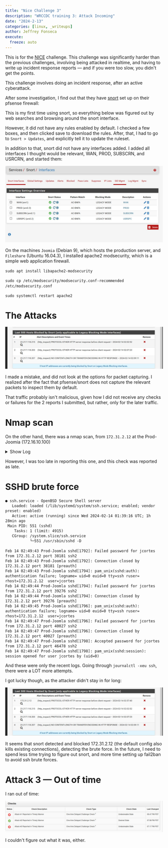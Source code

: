 ```yaml
---
title: "Nice Challenge 3"
description: "WRCCDC training 3: Attack Incoming"
date: "2024-2-13"
categories: [linux, _writeups]
author: Jeffrey Fonseca
execute:
  freeze: auto
---
```


This is for the [NICE](https://nice-challenge.com/) challenge. This challenge was significantly harder than the previous challenges, involving being attacked in realtime, and having to write up incident response reports — and if you were too slow, you didn't get the points. 

This challenge involves doing an incident response, after an active cyberattack.

After some investigation, I find out that they have [snort](https://en.wikipedia.org/wiki/Snort_%28software%29) set up on their pfsense firewall:

This is my first time using snort, so everything below was figured out by web searches and browsing around the snort interface. 

However, it did not have any rules enabled by default. I checked a few boxes, and then clicked save to download the rules. After, that, I had to go to `Snort > Updates`, and explicitly tell it to update the ruleset.


In addition to that, snort did not have any interfaces added. I added all interfaces I thought would be relevant, WAN, PROD, SUBSCRN, and USRCRN, and started them: 

![](images/snortinterfaces.jpeg)



On the machines `Joomia` (Debian 9), which hosts the production server, and `Fileshare` (Ubuntu 16.04.3), I installed apache2 modsecurity, which is a simple web application firewall. 

`sudo apt install libapache2-modsecurity`

`sudo cp /etc/modsecurity/modsecurity.conf-recommended /etc/modsecurity.conf`

`sudo systemctl restart apache2`


# The Attacks

![](images/blocked.jpeg)

I made a mistake, and did not look at the options for packet capturing. I realized after the fact that pfsense/snort does not capture the relevant packets to inspect them by default.

That traffic probably isn't malicious, given how I did not receive any checks or failures for the 2 reports I submitted, but rather, only for the later traffic. 

# Nmap scan

On the other hand, there was a nmap scan, from `172.31.2.12` at the Prod-Joomia (172.16.10.100)

<details><summary>Show Log</summary>

```{.default}
[Wed Feb 14 02:30:07.709171 2024] [:error] [pid 1507] [client 172.31.2.12:34403] [client 172.31.2.12] ModSecurity: Warning. Matched phrase "nmap scripting engine" at REQUEST_HEADERS:User-Agent. [file "/usr/share/modsecurity-crs/rules/REQUEST-913-SCANNER-DETECTION.conf"] [line "59"] [id "913100"] [rev "2"] [msg "Found User-Agent associated with security scanner"] [data "Matched Data: nmap scripting engine found within REQUEST_HEADERS:User-Agent: Mozilla/5.0 (compatible; Nmap Scripting Engine; http://nmap.org/book/nse.html)"] [severity "CRITICAL"] [ver "OWASP_CRS/3.0.0"] [maturity "9"] [accuracy "9"] [tag "application-multi"] [tag "language-multi"] [tag "platform-multi"] [tag "attack-reputation-scanner"] [tag "OWASP_CRS/AUTOMATION/SECURITY_SCANNER"] [tag "WASCTC/WASC-21"] [tag "OWASP_TOP_10/A7"] [tag "PCI/6.5.10"] [hostname "172.31.2.2"] [uri "/"] [unique_id "Zcwlr38AAQEAAAXjvToAAAAA"]
```

</details>

However, I was too late in reporting this one, and this check was reported as late. 


# SSHD brute force

```{.default}
● ssh.service - OpenBSD Secure Shell server
   Loaded: loaded (/lib/systemd/system/ssh.service; enabled; vendor preset: enabled)
   Active: active (running) since Wed 2024-02-14 01:39:16 UTC; 1h 28min ago
 Main PID: 551 (sshd)
    Tasks: 1 (limit: 4915)
   CGroup: /system.slice/ssh.service
           └─551 /usr/sbin/sshd -D

Feb 14 02:49:43 Prod-Joomla sshd[1792]: Failed password for jcortes from 172.31.2.12 port 38181 ssh2
Feb 14 02:49:43 Prod-Joomla sshd[1792]: Connection closed by 172.31.2.12 port 38181 [preauth]
Feb 14 02:49:43 Prod-Joomla sshd[1794]: pam_unix(sshd:auth): authentication failure; logname= uid=0 euid=0 tty=ssh ruser= rhost=172.31.2.12  user=jcortes
Feb 14 02:49:44 Prod-Joomla sshd[1794]: Failed password for jcortes from 172.31.2.12 port 39276 ssh2
Feb 14 02:49:44 Prod-Joomla sshd[1794]: Connection closed by 172.31.2.12 port 39276 [preauth]
Feb 14 02:49:45 Prod-Joomla sshd[1796]: pam_unix(sshd:auth): authentication failure; logname= uid=0 euid=0 tty=ssh ruser= rhost=172.31.2.12  user=jcortes
Feb 14 02:49:47 Prod-Joomla sshd[1796]: Failed password for jcortes from 172.31.2.12 port 40027 ssh2
Feb 14 02:49:47 Prod-Joomla sshd[1796]: Connection closed by 172.31.2.12 port 40027 [preauth]
Feb 14 02:49:47 Prod-Joomla sshd[1798]: Accepted password for jcortes from 172.31.2.12 port 46478 ssh2
Feb 14 02:49:47 Prod-Joomla sshd[1798]: pam_unix(sshd:session): session opened for user jcortes by (uid=0)
```

And these were only the recent logs. Going through `journalctl -xeu ssh`, there were a LOT more attempts. 

I got lucky though, as the attacker didn't stay in for long:

![](images/blocked2.jpeg)

It seems that snort detected and blocked 172.31.2.12 (the default config also kills existing connections), detecting the brute force. In the future, I need to spend less time trying to figure out snort, and more time setting up fail2ban to avoid ssh brute forces.


# Attack 3 — Out of time


I ran out of time:

![](images/finalchecks.jpeg)

I couldn't figure out what it was, either.

